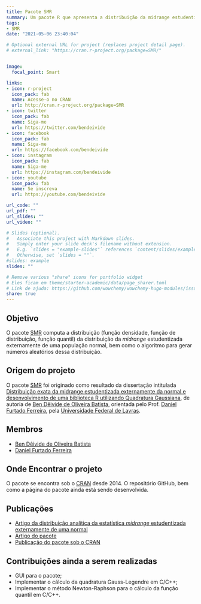 ```yaml
---
title: Pacote SMR
summary: Um pacote R que apresenta a distribuição da midrange estudentizada externamente de uma população normal
tags:
- SMR
date: "2021-05-06 23:40:04"

# Optional external URL for project (replaces project detail page).
# external_link: "https://cran.r-project.org/package=SMR/"


image:
  focal_point: Smart

links:
- icon: r-project
  icon_pack: fab
  name: Acesse-o no CRAN
  url: http://cran.r-project.org/package=SMR
- icon: twitter
  icon_pack: fab
  name: Siga-me
  url: https://twitter.com/bendeivide
- icon: facebook
  icon_pack: fab
  name: Siga-me
  url: https://facebook.com/bendeivide
- icon: instagram
  icon_pack: fab
  name: Siga-me
  url: https://instagram.com/bendeivide
- icon: youtube
  icon_pack: fab
  name: Se inscreva
  url: https://youtube.com/bendeivide

url_code: ""
url_pdf: ""
url_slides: ""
url_video: ""

# Slides (optional).
#   Associate this project with Markdown slides.
#   Simply enter your slide deck's filename without extension.
#   E.g. `slides = "example-slides"` references `content/slides/example-slides.md`.
#   Otherwise, set `slides = ""`.
#slides: example
slides: ""

# Remove various "share" icons for portfolio widget
# Eles ficam em theme/starter-academic/data/page_sharer.toml
# Link de ajuda: https://github.com/wowchemy/wowchemy-hugo-modules/issues/1611
share: true
---
```


## Objetivo

O pacote [SMR](http://cran.r-project.org/package=SMR) computa a distribuição (função densidade, função de distribuição, função quantil) da distribuição da *midrange* estudentizada externamente de uma população normal, bem como o algoritmo para gerar números aleatórios dessa distribuição.

## Origem do projeto

O pacote [SMR](http://cran.r-project.org/package=SMR) foi originado como resultado da dissertação intitulada [Distribuição exata da midrange estudentizada externamente da normal e desenvolvimento de uma biblioteca R utilizando Quadratura Gaussiana](http://repositorio.ufla.br/bitstream/1/753/1/DISSERTA%c3%87%c3%83O_Distribui%c3%a7%c3%a3o%20exata%20da%20midrange%20estudentizada%20externamente%20da%20normal%20e%20desenvolvimento%20de%20uma%20biblioteca%20R%20utilizando%20Quadratur.pdf), de autoria de [Ben Dêivide de Oliveira Batista](http://bendeivide.github.io/), orientada pelo Prof. [Daniel Furtado Ferreira](https://des.ufla.br/~danielff/), pela [Universidade Federal de Lavras](http://ufla.br).

## Membros

- [Ben Dêivide de Oliveira Batista](http://bendeivide.github.io/)
- [Daniel Furtado Ferreira](https://des.ufla.br/~danielff/)


## Onde Encontrar o projeto

O pacote se encontra sob o [CRAN](http://cran.r-project.org/package=MCPtests) desde 2014. O repositório GitHub, bem como a página do pacote ainda está sendo desenvolvida.

## Publicações

- [Artigo da distribuição analítica da estatística *midrange* estudentizada externamente de uma normal](http://repositorio.ufla.br/bitstream/1/29962/1/ARTIGO_Externally%20studentized%20normal%20midrange%20distribution.pdf)
- [Artigo do pacote](https://journal.r-project.org/archive/2014/RJ-2014-029/index.html)
- [Publicação do pacote sob o CRAN](http://cran.r-project.org/package=SMR)

## Contribuições ainda a serem realizadas

- GUI para o pacote;
- Implementar o cálculo da quadratura Gauss-Legendre em C/C++;
- Implementar o método Newton-Raphson para o cálculo da função quantil em C/C++.
